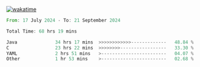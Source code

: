[![wakatime](https://wakatime.com/badge/user/5970ac98-85fb-4bfd-a7d8-142e7d5bd274.svg)](https://wakatime.com/@5970ac98-85fb-4bfd-a7d8-142e7d5bd274)

<!--START_SECTION:waka-->

```rust
From: 17 July 2024 - To: 21 September 2024

Total Time: 68 hrs 19 mins

Java              34 hrs 17 mins  >>>>>>>>>>>>-------------   48.84 %
C                 23 hrs 22 mins  >>>>>>>>-----------------   33.30 %
YAML              2 hrs 51 mins   >------------------------   04.07 %
Other             1 hr 53 mins    >------------------------   02.68 %
```

<!--END_SECTION:waka-->
